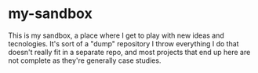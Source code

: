 # my-sandbox

This is my sandbox, a place where I get to play with new ideas and tecnologies. It's sort of a "dump" repository I throw everything I do that doesn't really fit in a separate repo, and most projects that end up here are not complete as they're generally case studies.
